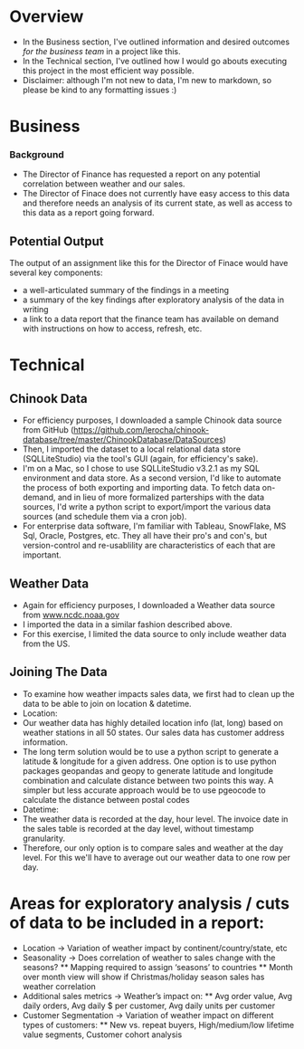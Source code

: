 # Overview
* In the Business section, I've outlined information and desired outcomes *for the business team* in a project like this.
* In the Technical section, I've outlined how I would go abouts executing this project in the most efficient way possible.
* Disclaimer: although I'm not new to data, I'm new to markdown, so please be kind to any formatting issues :) 

# Business
### Background
* The Director of Finance has requested a report on any potential correlation between weather and our sales. 
* The Director of Finace does not currently have easy access to this data and therefore needs an analysis of its current state, as well as access to this data as a report going forward. 

## Potential Output
The output of an assignment like this for the Director of Finace would have several key components:
* a well-articulated summary of the findings in a meeting
* a summary of the key findings after exploratory analysis of the data in writing
* a link to a data report that the finance team has available on demand with instructions on how to access, refresh, etc. 

# Technical

## Chinook Data
* For efficiency purposes, I downloaded a sample Chinook data source from GitHub (https://github.com/lerocha/chinook-database/tree/master/ChinookDatabase/DataSources) 
* Then, I imported the dataset to a local relational data store (SQLLiteStudio) via the tool's GUI (again, for efficiency's sake).
* I'm on a Mac, so I chose to use SQLLiteStudio v3.2.1 as my SQL environment and data store. As a second version, I'd like to automate the process of both exporting and importing data. To fetch data on-demand, and in lieu of more formalized parterships with the data sources, I'd write a python script to export/import the various data sources (and schedule them via a cron job).
* For enterprise data software, I'm familiar with Tableau, SnowFlake, MS Sql, Oracle, Postgres, etc. They all have their pro's and con's, but version-control and re-usablility are characteristics of each that are important.

## Weather Data
* Again for efficiency purposes, I downloaded a Weather data source from www.ncdc.noaa.gov
* I imported the data in a similar fashion described above.
* For this exercise, I limited the data source to only include weather data from the US. 

## Joining The Data
* To examine how weather impacts sales data, we first had to clean up the data to be able to join on location & datetime. 
* Location:
* Our weather data has highly detailed location info (lat, long) based on weather stations in all 50 states. Our sales data has customer address information. 
* The long term solution would be to use a python script to generate a latitude & longitude for a given address. One option is to use python packages geopandas and geopy to generate latitude and longitude combination and calculate distance between two points this way. A simpler but less accurate approach would be to use pgeocode to calculate the distance between postal codes
* Datetime:
* The weather data is recorded at the day, hour level. The invoice date in the sales table is recorded at the day level, without timestamp granularity. 
* Therefore, our only option is to compare sales and weather at the day level. For this we'll have to average out our weather data to one row per day. 

# Areas for exploratory analysis / cuts of data to be included in a report: 
* Location → Variation of weather impact by continent/country/state, etc
* Seasonality →  Does correlation of weather to sales change with the seasons?
** Mapping required to assign ‘seasons’ to countries 
** Month over month view will show if Christmas/holiday season sales has weather correlation
* Additional sales metrics → Weather’s impact on: 
** Avg order value, Avg daily orders, Avg daily $ per customer, Avg daily units per customer
* Customer Segmentation → Variation of weather impact on different types of customers:
** New vs. repeat buyers, High/medium/low lifetime value segments, Customer cohort analysis 
